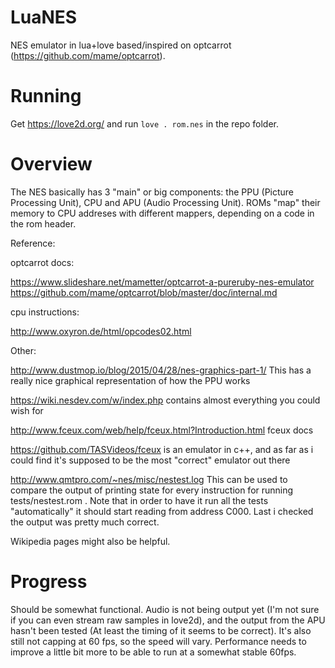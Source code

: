 # LuaNES
NES emulator in lua+love based/inspired on optcarrot (https://github.com/mame/optcarrot).

# Running

Get https://love2d.org/ and run `love . rom.nes` in the repo folder.

# Overview

The NES basically has 3 "main" or big components: the PPU (Picture Processing Unit), CPU and APU (Audio Processing Unit).
ROMs "map" their memory to CPU addreses with different mappers, depending on a code in the rom header. 

Reference:

optcarrot docs:

https://www.slideshare.net/mametter/optcarrot-a-pureruby-nes-emulator
https://github.com/mame/optcarrot/blob/master/doc/internal.md 

cpu instructions:

http://www.oxyron.de/html/opcodes02.html

Other:

http://www.dustmop.io/blog/2015/04/28/nes-graphics-part-1/ This has a really nice graphical representation of how the PPU works

https://wiki.nesdev.com/w/index.php contains almost everything you could wish for

http://www.fceux.com/web/help/fceux.html?Introduction.html fceux docs

https://github.com/TASVideos/fceux is an emulator in c++, and as far as i could find it's supposed to be the most "correct" emulator out there

http://www.qmtpro.com/~nes/misc/nestest.log This can be used to compare the output of printing state for every instruction for running tests/nestest.rom . Note that in order to have it run all the tests "automatically" it should start reading from address C000. Last i checked the output was pretty much correct.

Wikipedia pages might also be helpful.

# Progress

Should be somewhat functional. Audio is not being output yet (I'm not sure if you can even stream raw samples in love2d), and the output from the APU hasn't been tested (At least the timing of it seems to be correct). It's also still not capping at 60 fps, so the speed will vary. Performance needs to improve a little bit more to be able to run at a somewhat stable 60fps.

